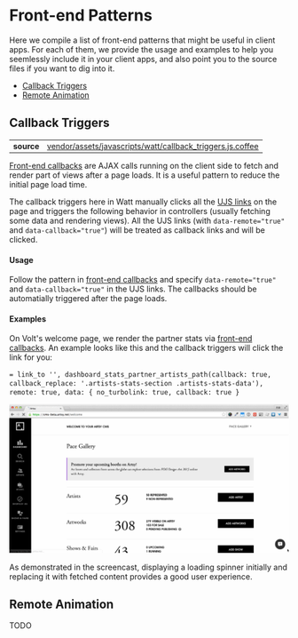 # Front-end Patterns

Here we compile a list of front-end patterns that might be useful in client apps. For each of them, we provide the usage and examples to help you seemlessly include it in your client apps, and also point you to the source files if you want to dig into it.

- [Callback Triggers](#callback-triggers)
- [Remote Animation](#remote-animation)

## Callback Triggers
|||
|----|---|
|**source**|[vendor/assets/javascripts/watt/callback_triggers.js.coffee](../vendor/assets/javascripts/watt/callback_triggers.js.coffee)|

[Front-end callbacks](https://github.com/artsy/kinetic/blob/master/doc/front_end_callbacks.md) are AJAX calls running on the client side to fetch and render part of views after a page loads. It is a useful pattern to reduce the initial page load time.

The callback triggers here in Watt manually clicks all the [UJS links](https://github.com/rails/jquery-ujs) on the page and triggers the following behavior in controllers (usually fetching some data and rendering views). All the UJS links (with `data-remote="true"` and `data-callback="true"`) will be treated as callback links and will be clicked.

#### Usage
Follow the pattern in [front-end callbacks](https://github.com/artsy/kinetic/blob/master/doc/front_end_callbacks.md) and specify `data-remote="true"` and `data-callback="true"` in the UJS links. The callbacks should be automatially triggered after the page loads.

#### Examples
On Volt's welcome page, we render the partner stats via [front-end callbacks](https://github.com/artsy/volt/blob/9f2669bb347bf7b9b3276c34414b3e39ce402f72/app/views/home/_stats_modules.haml#L10). An example looks like this and the callback triggers will click the link for you:

```haml
= link_to '', dashboard_stats_partner_artists_path(callback: true, callback_replace: '.artists-stats-section .artists-stats-data'), remote: true, data: { no_turbolink: true, callback: true }
```

![](images/callback_triggers.gif)

As demonstrated in the screencast, displaying a loading spinner initially and replacing it with fetched content provides a good user experience.

## Remote Animation

TODO

